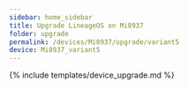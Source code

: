 ```yaml
---
sidebar: home_sidebar
title: Upgrade LineageOS on Mi8937
folder: upgrade
permalink: /devices/Mi8937/upgrade/variant5
device: Mi8937_variant5
---
```

{% include templates/device_upgrade.md %}
